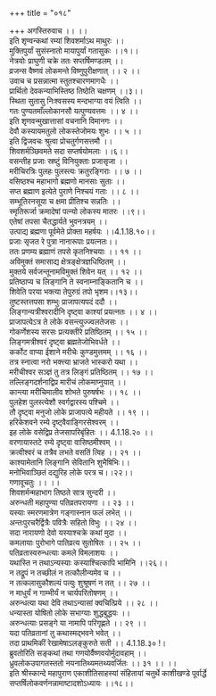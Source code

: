 +++
title = "०१८"

+++
अगस्तिरुवाच ।। ।।  
इति शृण्वन्कथां रम्यां शिवशर्माऽथ माथुरः ।।  
मुक्तिपुर्यां सुसंस्नातो मायापुर्यां गतासुकः ।।१।।  
नेत्रयोः प्राघुणी चक्रे ततः सप्तर्षिमण्डलम् ।।  
व्रजन्स वैष्णवं लोकमन्ते विष्णुपुरीक्षणात् ।। २ ।।  
उवाच च प्रसन्नात्मा स्तुतश्चारणमागधैः ।।  
प्रार्थितो देवकन्याभिस्तिष्ठ तिष्ठेति चक्षणम् ।।३।।  
स्थिता सुतासु निःश्वसस्य मन्दभाग्या वयं त्विति ।।  
गतः पुण्यतमाँल्लोकानसौ यत्पुण्यवत्तमः ।। ४ ।।  
इति शृणवन्मुखात्तासां वचनानि विमानगः ।।  
देवौ कस्यायमतुलो लोकस्तेजोमयः शुभः ।। ५ ।।  
इति द्विजवचः श्रुत्वा प्रोचतुर्गणसत्तमौ ।।  
शिवशर्मञ्छिवमते सदा सप्तर्षयोमलाः ।।६।।  
वसन्तीह प्रजाः स्रष्टुं विनियुक्ताः प्रजासृजा ।।  
मरीचिरत्रिः पुलहः पुलस्त्यः क्रतुरङ्गिराः ।। ७ ।।  
वसिष्ठश्च महाभागो ब्रह्मणो मानसाः सुताः ।।  
सप्त ब्रह्माण इत्येते पुराणे निश्चयं गताः ।। ८ ।।  
सम्भूतिरनसूया च क्षमा प्रीतिश्च सन्नतिः ।।  
स्मृतिरूर्जा क्रमादेषां पत्न्यो लोकस्य मातरः ।।९।।  
एतेषां तपसा चैतद्धार्यते भुवनत्रयम् ।।  
उत्पाद्य ब्रह्मणा पूर्वमेते प्रोक्ता महर्षयः ।।4.1.18.१०।।  
प्रजाः सृजत रे पुत्रा नानारूपाः प्रयत्नतः।।  
ततः प्रणम्य ब्रह्माणं तपसे कृतनिश्चयाः ।। ११ ।।  
अविमुक्तं समासाद्य क्षेत्रङ्क्षेत्रज्ञधिष्ठितम् ।।  
मुक्तये सर्वजन्तूनामविमुक्तं शिवेन यत् ।। १२ ।।  
प्रतिष्ठाप्य च लिङ्गानि ते स्वनाम्नाङ्कितानि च ।।  
शिवेति परया भक्त्या तेपुरुग्रं तपो भृशम।।१३।।  
तुष्टस्तत्तपसा शम्भुः प्राजापत्यपदं ददौ ।।  
लिङ्गान्यत्रीश्वरादीनि दृष्ट्वा काश्यां प्रयत्नतः ।। ४ ।।  
प्राजापत्येऽत्र ते लोके वसन्त्युज्ज्वलतेजसः ।।  
गोकर्णेशस्य सरसः प्रत्यक्तीरे प्रतिष्ठितम् ।। १५ ।।  
लिङ्गमत्रीश्वरं दृष्ट्वा ब्रह्मतेजोभिवर्धते ।।  
कर्कोट वाप्या ईशाने मरीचेः कुण्डमुत्तमम् ।। १६ ।।  
तत्र स्नात्वा नरो भक्त्त्या भ्राजते भास्करो यथा ।।  
मरीचीश्वर सञ्ज्ञं तु तत्र लिङ्गं प्रतिष्ठितम् ।। १७ ।।  
तल्लिङ्गदर्शनाद्विप्र मारीचं लोकमाप्नुयात् ।।  
कान्त्या मरीचिमालीव शोभते पुरुषर्षभः ।। १८ ।।  
पुलहेश पुलस्त्येशौ स्वर्गद्वारस्य पश्चिमे ।।  
तौ दृष्ट्वा मनुजो लोके प्राजापत्ये महीयते ।। १९ ।।  
हरिकेशवने रम्ये दृष्ट्वैवाङ्गिरसेश्वरम् ।।  
इह लोके वसेद्विप्र तेजसापरिबृंहितः ।। 4.1.18.२० ।।  
वरणायास्तटे रम्ये दृष्ट्वा वासिष्ठमीश्वम् ।।  
क्रत्वीश्वरं च तत्रैव लभते वसतिं त्विह ।। २१ ।।  
काश्यामेतानि लिङ्गानि सेवितानि शुभैषिभिः।।  
मनोभिवाञ्छितं दद्युरिह लोके परत्र च।।२२।।  
गणावूचतुः ।। ।।  
शिवशर्मन्महाभाग तिष्ठते सात्र सुन्दरी ।।  
अरुन्धती महापुण्या पतिव्रतपरायणा ।। २३ ।।  
यस्याः स्मरणमात्रेण गङ्गास्नान फलं लभेत् ।।  
अन्तःपुरचरैर्द्वित्रैः पवित्रैः सहितो विभुः ।। २४ ।।  
सदा नारायणो देवो यस्याश्चक्रे कथां मुदा ।।  
कमलायाः पुरोभागे पातिव्रत्य सुतोषितः ।। २५ ।।  
पतिव्रतास्वरुन्धत्याः कमले विमलाशयः ।।  
यथास्ति न तथाऽन्यस्याः कस्याश्चित्कापि भामिनि ।।२६।।  
न तद्रूपं न तच्छीलं न तत्कौलीन्यमेव च ।।  
न तत्कलासुकौशल्यं पत्युः शुश्रूषणं न तत् ।। २७ ।।  
न माधुर्यं न गाम्भीर्यं न चार्यपरितोषणम् ।।  
अरुन्धत्या यथा देवि तथाऽन्यासां क्वचित्प्रिये ।। २८ ।।  
धन्यास्ता योषितो लोके सभाग्याः शुद्धबुद्धयः ।।  
अरुन्धत्याः प्रसङ्गे या नामापि परिगृह्णते ।। २९ ।।  
यदा पतिव्रतानां तु कथास्मद्भवने भवेत् ।।  
तदा प्राथमिकीं रेखामेषाऽलङ्कुरुते सती ।। 4.1.18.३० !।  
ब्रुवतोरिति सङ्कथां तथा गणयोर्वैष्णवयोर्मुदावहाम् ।।  
ध्रुवलोकउपागतस्ततो नयनातिथ्यमतथ्यवर्जितः ।। ३१ ।। ।।  
इति श्रीस्कान्दे महापुराण एकाशीतिसाहस्यां संहितायां चतुर्थे काशीखण्डे पूर्वार्द्धे सप्तर्षिलोकवर्णनन्नामाष्टादशोऽध्यायः ।।१८।।